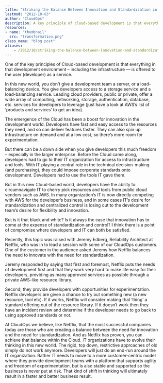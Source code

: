 ```yaml
---
title: "Striking the Balance Between Innovation and Standardization in Cloud-Based Development"
lastmod: "2012-10-03"
author: "CloudOps"
description: A key principle of cloud-based development is that everything in that development environment – including infra — is offered as a service.
resources:
- name: "thumbnail"
  src: "transformation.png"
class_name: "blog post"
aliases:
    - /2012/10/striking-the-balance-between-innovation-and-standardization-in-cloud-based-development/
---
```


<p>One of the key principles of Cloud-based development is that everything in that development environment – including the infrastructure — is offered to the user (developer) as a service.</p><p>In this new world, you don’t give a development team a server, or a load-balancing device. You give developers access to a storage service and a load-balancing service. Leading cloud providers, public or private, offer a wide array of computing, networking, storage, authentication, database, etc. services for developers to leverage (just have a look at AWS’s list of ‘products and services’ to get an idea).</p><p>The emergence of the Cloud has been a boost for innovation in the development world. Developers have fast and easy access to the resources they need, and so can deliver features faster. They can also spin up infrastructure on demand and at a low cost, so there’s more room for experimentation.</p><p>But there can be a down side when you give developers this much freedom – especially in the larger enterprise. Before the Cloud came along, developers had to go to their IT organization for access to infrastructure and tools. With IT playing a central role in the technical decision-making (and purchasing), they could impose corporate standards onto development. Developers had to use the tools IT gave them.</p><p>But in this new Cloud-based world, developers have the ability to circumnavigate IT to cherry pick resources and tools from public cloud vendors such as AWS. In many organization’s IT is now directly competing with AWS for the developer’s business, and in some cases IT’s desire for standardization and centralized control is losing out to the development team’s desire for flexibility and innovation.</p><p>But is it that black and white? Is it always the case that innovation has to come at the expense of standardization and control? I think there is a point of compromise where developers and IT can both be satisfied.</p><p>Recently, this topic was raised with Jeremy Edberg, Reliability Architect at Netflix, who was in to lead a session with some of our CloudOps customers. One of the customer in the audience asked Jeremy how Netflix balances the need to innovate with the need for standardization.</p><p>Jeremy responded by saying that first and foremost, Netflix puts the needs of development first and that they work very hard to make life easy for their developers, providing as many approved services as possible through a private AWS-like resource library.</p><p>Second, they provide developers with opportunities for experimentation. Netflix developers are given a chance to try out something new (a new resource, tool etc). If it works, Netflix will consider making that ‘thing’ a standard offering out of the resource library. If it doesn’t work then they have an incident review and determine if the developer needs to go back to using approved standards or not.</p><p>At CloudOps we believe, like Netflix, that the most successful companies today are those who are creating a balance between the need for innovation and the need for standardization. And as Netflix has proven, you can achieve that balance within the Cloud. IT organizations have to evolve their thinking in this new world. The rigid, top down, restrictive approaches of old simply do not work anymore. Developers will just do an end-run around the IT organization. Rather IT needs to move to a more customer-centric model where they provide development teams with a platform that supports agility and freedom of experimentation, but is also stable and supported so the business is never put at risk. That kind of shift in thinking will ultimately result in a faster and better business result.</p>